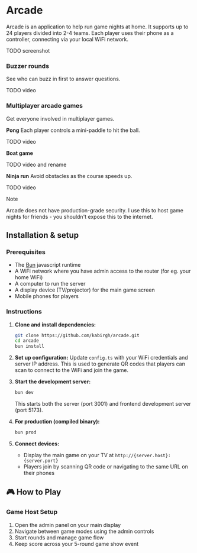 # Arcade

Arcade is an application to help run game nights at home. It supports up to 24 players divided into 2-4 teams. Each player uses their phone as a controller, connecting via your local WiFi network.

TODO screenshot

### Buzzer rounds
See who can buzz in first to answer questions.

TODO video

### Multiplayer arcade games
Get everyone involved in multiplayer games.

**Pong**
Each player controls a mini-paddle to hit the ball.

TODO video

**Boat game**

TODO video and rename

**Ninja run**
Avoid obstacles as the course speeds up.

TODO video

> [!NOTE]
> Arcade does not have production-grade security. I use this to host game nights for friends - you shouldn't expose this to the internet.


## Installation & setup

### Prerequisites
- The [Bun](https://bun.sh) javascript runtime
- A WiFi network where you have admin access to the router (for eg. your home WiFi)
- A computer to run the server
- A display device (TV/projector) for the main game screen
- Mobile phones for players

### Instructions
1. **Clone and install dependencies:**
   ```bash
   git clone https://github.com/kabirgh/arcade.git
   cd arcade
   bun install
   ```

1. **Set up configuration:**
Update `config.ts` with your WiFi credentials and server IP address. This is used to generate QR codes that players can scan to connect to the WiFi and join the game.

1. **Start the development server:**
   ```bash
   bun dev
   ```
   This starts both the server (port 3001) and frontend development server (port 5173).

1. **For production (compiled binary):**
   ```bash
   bun prod
   ```

1. **Connect devices:**
   - Display the main game on your TV at `http://{server.host}:{server.port}`
   - Players join by scanning QR code or navigating to the same URL on their phones

## 🎮 How to Play

### Game Host Setup
1. Open the admin panel on your main display
2. Navigate between game modes using the admin controls
3. Start rounds and manage game flow
4. Keep score across your 5-round game show event
